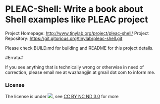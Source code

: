 # PLEAC-Shell: Write a book about Shell examples like PLEAC project # 

Project Homepage: <http://www.tinylab.org/project/pleac-shell/>
Project Repository: <https://git.gitorious.org/tinylab/pleac-shell.git>

Please check BUILD.md for building and README for this project details.

#Errata#

If you see anything that is technically wrong or otherwise in need of
correction, please email me at wuzhangjin at gmail dot com to inform me.

### License
  The license is under ![](http://i.creativecommons.org/l/by-nc-nd/3.0/88x31.png), see [CC BY NC ND 3.0](http://creativecommons.org/licenses/by-nc-nd/3.0/) for more

